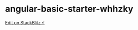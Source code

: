 # angular-basic-starter-whhzky

[Edit on StackBlitz ⚡️](https://stackblitz.com/edit/angular-basic-starter-whhzky)